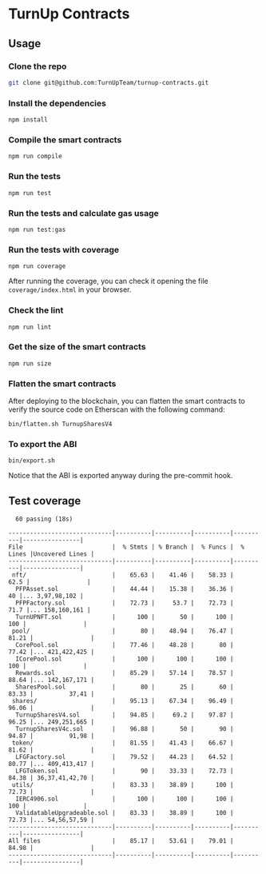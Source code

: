 # TurnUp Contracts

## Usage

### Clone the repo

```bash
git clone git@github.com:TurnUpTeam/turnup-contracts.git
```

### Install the dependencies

```
npm install
```

### Compile the smart contracts

```
npm run compile
```

### Run the tests

```
npm run test
```

### Run the tests and calculate gas usage

```
npm run test:gas
```

### Run the tests with coverage

```
npm run coverage
```

After running the coverage, you can check it opening the file `coverage/index.html` in your browser.

### Check the lint

```
npm run lint
```

### Get the size of the smart contracts

```
npm run size
```

### Flatten the smart contracts

After deploying to the blockchain, you can flatten the smart contracts to verify the source code on Etherscan with the following command:

```
bin/flatten.sh TurnupSharesV4
```

### To export the ABI

```
bin/export.sh
```

Notice that the ABI is exported anyway during the pre-commit hook.

## Test coverage

```
  60 passing (18s)

-----------------------------|----------|----------|----------|----------|----------------|
File                         |  % Stmts | % Branch |  % Funcs |  % Lines |Uncovered Lines |
-----------------------------|----------|----------|----------|----------|----------------|
 nft/                        |    65.63 |    41.46 |    58.33 |     62.5 |                |
  PFPAsset.sol               |    44.44 |    15.38 |    36.36 |       40 |... 3,97,98,102 |
  PFPFactory.sol             |    72.73 |     53.7 |    72.73 |     71.7 |... 158,160,161 |
  TurnUPNFT.sol              |      100 |       50 |      100 |      100 |                |
 pool/                       |       80 |    48.94 |    76.47 |    81.21 |                |
  CorePool.sol               |    77.46 |    48.28 |       80 |    77.42 |... 421,422,425 |
  ICorePool.sol              |      100 |      100 |      100 |      100 |                |
  Rewards.sol                |    85.29 |    57.14 |    78.57 |    88.64 |... 142,167,171 |
  SharesPool.sol             |       80 |       25 |       60 |    83.33 |          37,41 |
 shares/                     |    95.13 |    67.34 |    96.49 |    96.06 |                |
  TurnupSharesV4.sol         |    94.85 |     69.2 |    97.87 |    96.25 |... 249,251,665 |
  TurnupSharesV4c.sol        |    96.88 |       50 |       90 |    94.87 |          91,98 |
 token/                      |    81.55 |    41.43 |    66.67 |    81.62 |                |
  LFGFactory.sol             |    79.52 |    44.23 |    64.52 |    80.77 |... 409,413,417 |
  LFGToken.sol               |       90 |    33.33 |    72.73 |    84.38 | 36,37,41,42,70 |
 utils/                      |    83.33 |    38.89 |      100 |    72.73 |                |
  IERC4906.sol               |      100 |      100 |      100 |      100 |                |
  ValidatableUpgradeable.sol |    83.33 |    38.89 |      100 |    72.73 |... 54,56,57,59 |
-----------------------------|----------|----------|----------|----------|----------------|
All files                    |    85.17 |    53.61 |    79.01 |    84.98 |                |
-----------------------------|----------|----------|----------|----------|----------------|
```
